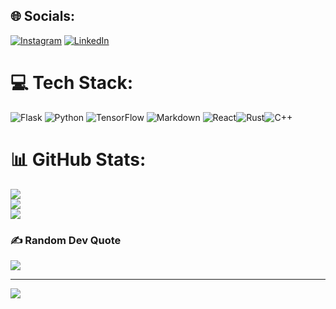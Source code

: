 
## 🌐 Socials:
[![Instagram](https://img.shields.io/badge/Instagram-%23E4405F.svg?logo=Instagram&logoColor=white)](https://instagram.com/vishakh_pro) 
[![LinkedIn](https://img.shields.io/badge/LinkedIn-%230077B5.svg?logo=linkedin&logoColor=white)](https://linkedin.com/in/vishakhPrakash) 

# 💻 Tech Stack:
![Flask](https://img.shields.io/badge/flask-%23000.svg?style=for-the-badge&logo=flask&logoColor=white) ![Python](https://img.shields.io/badge/python-3670A0?style=for-the-badge&logo=python&logoColor=ffdd54)  ![TensorFlow](https://img.shields.io/badge/TensorFlow-%23FF6F00.svg?style=for-the-badge&logo=TensorFlow&logoColor=white) ![Markdown](https://img.shields.io/badge/markdown-%23000000.svg?style=for-the-badge&logo=markdown&logoColor=white) ![React](https://img.shields.io/badge/react-%2320232a.svg?style=for-the-badge&logo=react&logoColor=%2361DAFB)![Rust](https://img.shields.io/badge/rust-%23000000.svg?style=for-the-badge&logo=rust&logoColor=white)![C++](https://img.shields.io/badge/c++-%2300599C.svg?style=for-the-badge&logo=c%2B%2B&logoColor=white)
# 📊 GitHub Stats:
![](https://github-readme-stats.vercel.app/api?username=Vishakh2012&theme=radical&hide_border=false&include_all_commits=false&count_private=false)<br/>
![](https://github-readme-streak-stats.herokuapp.com/?user=Vishakh2012&theme=radical&hide_border=false)<br/>
![](https://github-readme-stats.vercel.app/api/top-langs/?username=Vishakh2012&theme=radical&hide_border=false&include_all_commits=false&count_private=false&layout=compact)

### ✍️ Random Dev Quote
![](https://quotes-github-readme.vercel.app/api?type=horizontal&theme=radical)




---
[![](https://visitcount.itsvg.in/api?id=Vishakh2012&icon=0&color=1)](https://visitcount.itsvg.in)

<!-- Proudly created with GPRM ( https://gprm.itsvg.in ) -->

